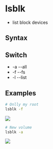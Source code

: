 # lsblk
* list block devices

## Syntax

## Switch
* -a --all
* -f --fs
* -l --list

## Examples
````bash
# Onlly my root
lsblk -f
````
[<img src="https://i.imgur.com/SY2xsRZ.png">](https://i.imgur.com/SY2xsRZ.png)

````bash
# New volume
lsblk -a
````
[<img src="https://i.imgur.com/fq6Crl8.png">](https://i.imgur.com/fq6Crl8.png)
